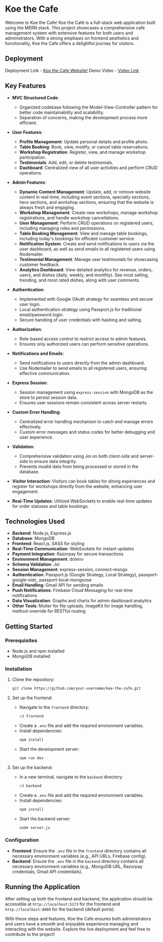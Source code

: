 # Koe the Cafe

Welcome to Koe the Cafe! Koe the Café is a full-stack web application built using the MERN stack. This project showcases a comprehensive café management system with extensive features for both users and administrators. With a strong emphasis on frontend aesthetics and functionality, Koe the Cafe offers a delightful journey for visitors.

## Deployment
Deployment Link - [Koe the Cafe Website!](https://koe-the-cafe.onrender.com/)
Demo Video - [Video Link](https://drive.google.com/file/d/1uEsjoSL1BImlN4d9T457sI1HKbOcL8Sf/view?usp=sharing)

## Key Features

- **MVC Structured Code**:
  - Organized codebase following the Model-View-Controller pattern for better code maintainability and scalability.
  - Separation of concerns, making the development process more efficient.

- **User Features**:
  - **Profile Management**: Update personal details and profile photo.
  - **Table Booking**: Book, view, modify, or cancel table reservations.
  - **Workshop Registration**: Register, view, and manage workshop participation.
  - **Testimonials**: Add, edit, or delete testimonials.
  - **Dashboard**: Centralized view of all user activities and perform CRUD operations.

- **Admin Features**:
  - **Dynamic Content Management**: Update, add, or remove website content in real-time, including event sections, specialty sections, hero sections, and workshop sections, ensuring that the website is always fresh and engaging.
  - **Workshop Management**: Create new workshops, manage workshop registrations, and handle workshop cancellations.
  - **User Management**: Perform CRUD operations on registered users, including managing roles and permissions.
  - **Table Booking Management**: View and manage table bookings, including today's bookings for efficient customer service.
  - **Notification System**: Create and send notifications to users via the user dashboard, as well as send emails to all registered users using Nodemailer.
  - **Testimonial Management**: Manage user testimonials for showcasing customer feedback.
  - **Analytics Dashboard**: View detailed analytics for revenue, orders, users, and dishes (daily, weekly, and monthly). See most selling, trending, and most rated dishes, along with user comments.

- **Authentication**:
  - Implemented with Google OAuth strategy for seamless and secure user login.
  - Local authentication strategy using Passport.js for traditional email/password login.
  - Secure handling of user credentials with hashing and salting.

- **Authorization**:
  - Role-based access control to restrict access to admin features.
  - Ensures only authorized users can perform sensitive operations.

- **Notifications and Emails**:
  - Send notifications to users directly from the admin dashboard.
  - Use Nodemailer to send emails to all registered users, ensuring effective communication.

- **Express Session**:
  - Session management using `express-session` with MongoDB as the store to persist session data.
  - Ensures user sessions remain consistent across server restarts.

- **Custom Error Handling**:
  - Centralized error handling mechanism to catch and manage errors effectively.
  - Custom error messages and status codes for better debugging and user experience.

- **Validation**:
  - Comprehensive validation using Joi on both client-side and server-side to ensure data integrity.
  - Prevents invalid data from being processed or stored in the database.

- **Visitor Interaction**: Visitors can book tables for dining experiences and register for workshops directly from the website, enhancing user engagement.

- **Real-Time Updates**: Utilized WebSockets to enable real-time updates for order statuses and table bookings.

## Technologies Used

- **Backend**: Node.js, Express.js
- **Database**: MongoDB
- **Frontend**: React.js, SASS for styling
- **Real-Time Communication**: WebSockets for instant updates
- **Payment Integration**: Razorpay for secure transactions
- **Environment Management**: dotenv
- **Schema Validation**: Joi
- **Session Management**: express-session, connect-mongo
- **Authentication**: Passport.js (Google Strategy, Local Strategy), passport-google-oidc, passport-local-mongoose
- **Email Handling**: Gmail API for sending emails
- **Push Notifications**: Firebase Cloud Messaging for real-time notifications
- **Data Visualization**: Graphs and charts for admin dashboard analytics
- **Other Tools**: Multer for file uploads, ImageKit for image handling, method-override for RESTful routing

## Getting Started

### Prerequisites

- Node.js and npm installed
- MongoDB installed

### Installation

1. Clone the repository:
    ```bash
    git clone https://github.com/your-username/koe-the-cafe.git
    ```

2. Set up the frontend:
    - Navigate to the `frontend` directory:
      ```bash
      cd frontend
      ```
    - Create a `.env` file and add the required environment variables.
    - Install dependencies:
      ```bash
      npm install
      ```
    - Start the development server:
      ```bash
      npm run dev
      ```

3. Set up the backend:
    - In a new terminal, navigate to the `backend` directory:
      ```bash
      cd backend
      ```
    - Create a `.env` file and add the required environment variables.
    - Install dependencies:
      ```bash
      npm install
      ```
    - Start the backend server:
      ```bash
      node server.js
      ```

### Configuration

- **Frontend**: Ensure the `.env` file in the `frontend` directory contains all necessary environment variables (e.g., API URLs, Firebase config).
- **Backend**: Ensure the `.env` file in the `backend` directory contains all necessary environment variables (e.g., MongoDB URL, Razorpay credentials, Gmail API credentials).

## Running the Application

After setting up both the frontend and backend, the application should be accessible at `http://localhost:5173` for the frontend and `http://localhost:8080` for the backend (default ports).

With these steps and features, Koe the Cafe ensures both administrators and users have a smooth and enjoyable experience managing and interacting with the website. Explore the live deployment and feel free to contribute to the project!
